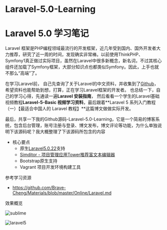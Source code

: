 # Laravel-5.0-Learning

Laravel 5.0 学习笔记
==

Laravel 框架是PHP编程领域最流行的开发框架，近几年受到国内、国外开发者大力推荐，研究了近一周的时间，发现确实非常棒。以前使用ThinkPHP、Symfony1真正做过实际项目，虽然在Laravel中很多新概念，新名词，不过其核心组件还加载了Symfony框架，大部分知识点也都类似Symfony。因此，上手也就不那么“高端”了。


在学习Laravel前， 自己先查询了关于Laravel的中文资料，并收集到了[Github](https://github.com/Brave-Cheng/Materials/blob/master/Online/Laravel.md)，希望资料也能帮助到想，打算，正在学习Laravel框架的开发者。 也总结一下，自己的学习心得，先通读一遍**Laravel 安装指南**， 然后看看一个学生的Laravel基础视频教程**Laravel-5-Basic 视频学习资料**，最后跟着**Laravel 5 系列入门教程（一）【最适合中国人的 Laravel 教程】**这篇博文做做实际开发。


最后，共享一下我的Github源码-Laravel-5.0-Learning，它是一个简易的博客系统，包含后台管理，账号注册与登录、博文发布，博文评论等功能，为什么单独说明下该源码呢？我大概整理了下该源码所包含的内容



+ 核心要点
	+ 原生[Laravel5.0.22](https://github.com/laravel/laravel/tree/v5.0.22)支持
	+ [Simditor - 项目管理应用Tower推荐富文本编辑器](https://github.com/mycolorway/simditor)
	+ Bootstrap原生支持
	+ Vagrant 项目开发环境构建工具










参考学习资源

+ https://github.com/Brave-Cheng/Materials/blob/master/Online/Laravel.md


效果概览

![sublime](file:///Users/chenghuiyong/Library/Application%20Support/com.evernote.Evernote/accounts/app.yinxiang.com/20270/external-edits/FE652A05-14AF-4C93-8B90-F2D39F7D58C2/1446791030343.png)


![laravel5](file:///Users/chenghuiyong/Library/Application%20Support/com.evernote.Evernote/accounts/app.yinxiang.com/20270/external-edits/31051EC8-E70F-4479-864D-13FA8217E4A2/1446791077354.png)
